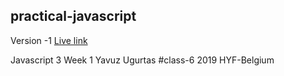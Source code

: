 
## practical-javascript


Version -1 <a href="https://github.com/yavuzugurtas/practical-javascript/tree/version-1">Live link</a>



Javascript 3 
Week 1
Yavuz Ugurtas
#class-6 
2019  HYF-Belgium
